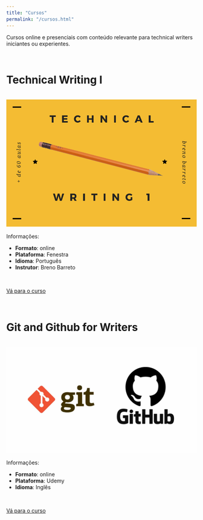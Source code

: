 ```yaml
---
title: "Cursos"
permalink: "/cursos.html"
---
```


Cursos online e presenciais com conteúdo relevante para technical writers iniciantes ou experientes.

<br>

# Technical Writing I

<br>

<img class="eventSuggestion" src="/assets/images/curso-tw1.png">

<br>

Informações:
- **Formato**: online
- **Plataforma**: Fenestra
- **Idioma**: Português
- **Instrutor**: Breno Barreto

<br>

<a target="_blank" href="https://fenestra.com.br/cursos/technical-writing-i/" class="btn btn-warning">Vá para o curso</a>


<br>

# Git and Github for Writers

<br>

<img class="eventSuggestion" src="/assets/images/git-course.png">

<br>

Informações:
- **Formato**: online
- **Plataforma**: Udemy
- **Idioma**: Inglês

<br>

<a target="_blank" href="https://www.udemy.com/course/git-and-github-for-writers/" class="btn btn-warning">Vá para o curso</a>

<br>
